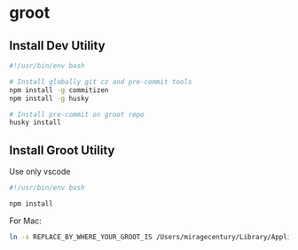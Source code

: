 # groot

## Install Dev Utility

```bash
#!/usr/bin/env bash

# Install globally git cz and pre-commit tools
npm install -g commitizen
npm install -g husky

# Install pre-commit on groot repo
husky install
```

## Install Groot Utility

Use only vscode

```bash
#!/usr/bin/env bash

npm install

```

For Mac:
```bash
ln -s REPLACE_BY_WHERE_YOUR_GROOT_IS /Users/miragecentury/Library/Application\ Support/Screeps/scripts/screeps.com/groot
```